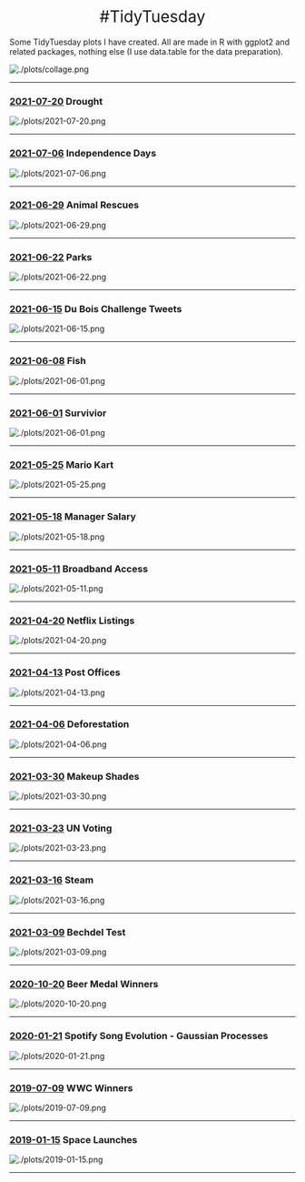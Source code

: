 <h1 style="font-weight:normal" align="center">
  &nbsp;#TidyTuesday&nbsp;
</h1>


Some TidyTuesday plots I have created. All are made in R with ggplot2 and related packages, nothing else (I use data.table for the data preparation).

![./plots/collage.png](https://raw.githubusercontent.com/josephedwardoreilly/TidyTuesday/master/plots/collage.png)

***

### [2021-07-20](https://github.com/josephedwardoreilly/TidyTuesday/blob/master/src/tt_Drought.R) ‍ Drought
![./plots/2021-07-20.png](https://raw.githubusercontent.com/josephedwardoreilly/TidyTuesday/master/plots/2021-07-20.png)

***

### [2021-07-06](https://github.com/josephedwardoreilly/TidyTuesday/blob/master/src/tt_Independence.R) ‍ Independence Days
![./plots/2021-07-06.png](https://raw.githubusercontent.com/josephedwardoreilly/TidyTuesday/master/plots/2021-07-06.png)

***

### [2021-06-29](https://github.com/josephedwardoreilly/TidyTuesday/blob/master/src/tt_Animals.R) ‍ Animal Rescues
![./plots/2021-06-29.png](https://raw.githubusercontent.com/josephedwardoreilly/TidyTuesday/master/plots/2021-06-29.png)

***

### [2021-06-22](https://github.com/josephedwardoreilly/TidyTuesday/blob/master/src/tt_Parks.R) ‍ Parks
![./plots/2021-06-22.png](https://raw.githubusercontent.com/josephedwardoreilly/TidyTuesday/master/plots/2021-06-22.png)

***

### [2021-06-15](https://github.com/josephedwardoreilly/TidyTuesday/blob/master/src/tt_Dubois.R) ‍ Du Bois Challenge Tweets
![./plots/2021-06-15.png](https://raw.githubusercontent.com/josephedwardoreilly/TidyTuesday/master/plots/2021-06-15.png)

***

### [2021-06-08](https://github.com/josephedwardoreilly/TidyTuesday/blob/master/src/tt_Fish.R) ‍ Fish 
![./plots/2021-06-01.png](https://raw.githubusercontent.com/josephedwardoreilly/TidyTuesday/master/plots/2021-06-08.png)

***

### [2021-06-01](https://github.com/josephedwardoreilly/TidyTuesday/blob/master/src/tt_Survivor.R) ‍ Survivior 
![./plots/2021-06-01.png](https://raw.githubusercontent.com/josephedwardoreilly/TidyTuesday/master/plots/2021-06-01.png)

***

### [2021-05-25](https://github.com/josephedwardoreilly/TidyTuesday/blob/master/src/tt_Mario_Kart.R) ‍ Mario Kart 
![./plots/2021-05-25.png](https://raw.githubusercontent.com/josephedwardoreilly/TidyTuesday/master/plots/2021-05-25.png)

***

### [2021-05-18](https://github.com/josephedwardoreilly/TidyTuesday/blob/master/src/tt_Manager.R) ‍ Manager Salary 
![./plots/2021-05-18.png](https://raw.githubusercontent.com/josephedwardoreilly/TidyTuesday/master/plots/2021-05-18.png)

***

### [2021-05-11](https://github.com/josephedwardoreilly/TidyTuesday/blob/master/src/tt_Broadband.R) ‍ Broadband Access 
![./plots/2021-05-11.png](https://raw.githubusercontent.com/josephedwardoreilly/TidyTuesday/master/plots/2021-05-11.png)

***

### [2021-04-20](https://github.com/josephedwardoreilly/TidyTuesday/blob/master/src/tt_Netflix.R) ‍ Netflix Listings 
![./plots/2021-04-20.png](https://raw.githubusercontent.com/josephedwardoreilly/TidyTuesday/master/plots/2021-04-20.png)

***

### [2021-04-13](https://github.com/josephedwardoreilly/TidyTuesday/blob/master/src/tt_Post.R) ‍ Post Offices
![./plots/2021-04-13.png](https://raw.githubusercontent.com/josephedwardoreilly/TidyTuesday/master/plots/2021-04-13.png)

***

### [2021-04-06](https://github.com/josephedwardoreilly/TidyTuesday/blob/master/src/tt_Deforestation.R) ‍ Deforestation
![./plots/2021-04-06.png](https://raw.githubusercontent.com/josephedwardoreilly/TidyTuesday/master/plots/2021-04-06.png)

***

### [2021-03-30](https://github.com/josephedwardoreilly/TidyTuesday/blob/master/src/tt_Sephora.R) ‍ Makeup Shades
![./plots/2021-03-30.png](https://raw.githubusercontent.com/josephedwardoreilly/TidyTuesday/master/plots/2021-03-30.png)

***

### [2021-03-23](https://github.com/josephedwardoreilly/TidyTuesday/blob/master/src/tt_UN.R) ‍ UN Voting
![./plots/2021-03-23.png](https://raw.githubusercontent.com/josephedwardoreilly/TidyTuesday/master/plots/2021-03-23.png)

***

### [2021-03-16](https://github.com/josephedwardoreilly/TidyTuesday/blob/master/src/tt_Steam.R) ‍ Steam
![./plots/2021-03-16.png](https://raw.githubusercontent.com/josephedwardoreilly/TidyTuesday/master/plots/2021-03-16.png)

***

### [2021-03-09](https://github.com/josephedwardoreilly/TidyTuesday/blob/master/src/tt_Bechdel.R) ‍ Bechdel Test
![./plots/2021-03-09.png](https://raw.githubusercontent.com/josephedwardoreilly/TidyTuesday/master/plots/2021-03-09.png)

***

### [2020-10-20](https://github.com/josephedwardoreilly/TidyTuesday/blob/master/src/tt_Beer.R) ‍ Beer Medal Winners
![./plots/2020-10-20.png](https://raw.githubusercontent.com/josephedwardoreilly/TidyTuesday/master/plots/2020-10-20.png)

***

### [2020-01-21](https://github.com/josephedwardoreilly/TidyTuesday/blob/master/src/tt_Spotify.R) ‍ Spotify Song Evolution - Gaussian Processes
![./plots/2020-01-21.png](https://raw.githubusercontent.com/josephedwardoreilly/TidyTuesday/master/plots/2020-01-21.png)

***

### [2019-07-09](https://github.com/josephedwardoreilly/TidyTuesday/blob/master/src/tt_WWC.R) ‍ WWC Winners
![./plots/2019-07-09.png](https://raw.githubusercontent.com/josephedwardoreilly/TidyTuesday/master/plots/2019-07-09.png)

***

### [2019-01-15](https://github.com/josephedwardoreilly/TidyTuesday/blob/master/src/tt_launches.R) ‍ Space Launches
![./plots/2019-01-15.png](https://raw.githubusercontent.com/josephedwardoreilly/TidyTuesday/master/plots/2019-01-15.png)

***
